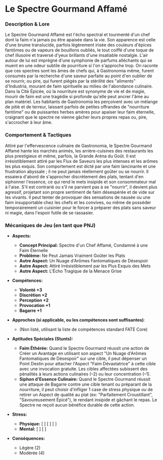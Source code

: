 # Le Spectre Gourmand Affamé

### Description & Lore
Le Spectre Gourmand Affamé est l'écho spectral et tourmenté d'un chef dont la faim n'a jamais pu être apaisée dans la vie. Son apparence est celle d'une brume translucide, parfois légèrement irisée des couleurs d'épices fantômes ou de vapeurs de bouillons oubliés, le tout coiffé d'une toque de chef illusoire et traversé d'yeux brillants d'une insatiable nostalgie. L'air autour de lui est imprégné d'une symphonie de parfums alléchants qui se muent en une odeur subtile de pourriture si l'on s'approche trop. On raconte que ces spectres sont les âmes de chefs qui, à Gastronomia même, furent consumés par la recherche d'une saveur parfaite au point d'en oublier de se nourrir, ou pire, qui furent piégés par la stérilité des "aliments" d'Industria, mourant de faim spirituelle au milieu de l'abondance culinaire. Dans la Cité Épicée, où la nourriture est synonyme de vie et de magie, mourir de faim est une tragédie si profonde qu'elle peut ancrer l'âme au plan matériel. Les habitants de Gastronomia les perçoivent avec un mélange de pitié et de terreur, laissant parfois de petites offrandes de "nourriture fantôme" ou de puissantes herbes amères pour apaiser leur faim éternelle, craignant que le spectre ne vienne gâcher leurs propres repas ou, pire, s'accrocher à leur âme.

### Comportement & Tactiques
Attiré par l'effervescence culinaire de Gastronomia, le Spectre Gourmand Affamé hante les marchés animés, les arrière-cuisines des restaurants les plus prestigieux et même, parfois, la Grande Aréna du Goût. Il est irrésistiblement attiré par les Flux de Saveurs les plus intenses et les arômes les plus exquis. Son comportement est dicté par une faim lancinante et une frustration abyssale ; il ne peut jamais réellement goûter ou se nourrir. Il essaiera d'abord de s'approcher discrètement des plats, tentant d'en siphonner l'essence, ce qui rend le mets insipide et son consommateur mal à l'aise. S'il est contrarié ou s'il ne parvient pas à se "nourrir", il devient plus agressif, projetant son propre sentiment de faim désespérée et de vide sur les vivants. Il peut tenter de provoquer des sensations de nausée ou une faim insupportable chez les chefs et les convives, ou même de posséder temporairement un cuisinier pour le forcer à préparer des plats sans saveur ni magie, dans l'espoir futile de se rassasier.

### Mécaniques de Jeu (en tant que PNJ)

*   **Aspects:**
    *   **Concept Principal:** Spectre d'un Chef Affamé, Condamné à une Faim Éternelle
    *   **Problème:** Ne Peut Jamais Vraiment Goûter les Plats
    *   **Autre Aspect:** Un Nuage d'Arômes Fantomatiques de Désespoir
    *   **Autre Aspect:** Attiré Irrésistiblement par les Plus Exquis des Mets
    *   **Autre Aspect:** L'Écho Tragique de la Menace Grise

*   **Compétences:**
    *   **Volonté +3**
    *   **Discrétion +2**
    *   **Perception +2**
    *   **Provocation +1**
    *   **Bagarre +1**

*   **Approches (si applicable, ou les compétences sont suffisantes)**:
    *   (Non listé, utilisant la liste de compétences standard FATE Core)

*   **Aptitudes Spéciales (Stunts):**
    *   **Faim Éthérée:** Quand le Spectre Gourmand réussit une action de Créer un Avantage en utilisant son aspect "Un Nuage d'Arômes Fantomatiques de Désespoir" sur une cible, il peut dépenser un Point Destin pour attacher l'Aspect "Faim Dévastatrice" à cette cible avec une invocation gratuite. Les cibles affectées subissent des pénalités à leurs actions culinaires (–2) ou leur concentration (–1).
    *   **Siphon d'Essence Culinaire:** Quand le Spectre Gourmand réussit une attaque de Bagarre contre une cible tenant ou préparant de la nourriture, il peut choisir d'infliger 1 case de stress physique *ou* de retirer un Aspect de qualité au plat (ex: "Parfaitement Croustillant", "Savoureusement Épicé"), le rendant insipide et gâchant le repas. Le Spectre ne reçoit aucun bénéfice durable de cette action.

*   **Stress:**
    *   **Physique:** [ ] [ ] [ ]
    *   **Mental:** [ ] [ ]

*   **Conséquences:**
    *   Légère (2)
    *   Modérée (4)